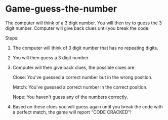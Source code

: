 # Game-guess-the-number
The computer will think of a 3 digit number. 
You will then try to guess the 3 digit number. 
Computer will give back clues until you break the code.

Steps:

1. The computer will think of 3 digit number that has no repeating digits.

2. You will then guess a 3 digit number.

3. Computer will then give back clues, the possible clues are:

   Close: You've guessed a correct number but in the wrong position.
   
   Match: You've guessed a correct number in the correct position.
   
   Nope: You haven't guess any of the numbers correctly.

4. Based on these clues you will guess again until you break the code with a perfect match, the game will report "CODE CRACKED"!



